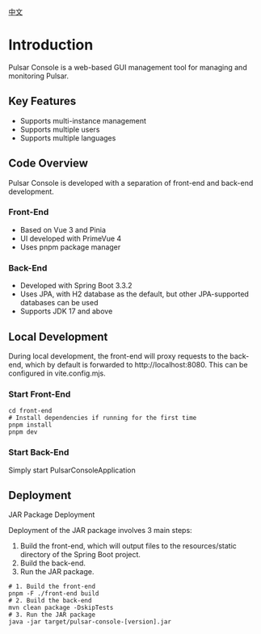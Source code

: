 [中文](README.md)

# Introduction

Pulsar Console is a web-based GUI management tool for managing and monitoring Pulsar.

## Key Features

* Supports multi-instance management
* Supports multiple users
* Supports multiple languages

## Code Overview

Pulsar Console is developed with a separation of front-end and back-end development.

### Front-End

* Based on Vue 3 and Pinia
* UI developed with PrimeVue 4
* Uses pnpm package manager

### Back-End

* Developed with Spring Boot 3.3.2
* Uses JPA, with H2 database as the default, but other JPA-supported databases can be used
* Supports JDK 17 and above

## Local Development

During local development, the front-end will proxy requests to the back-end, which by default is forwarded to http://localhost:8080. This can be configured in vite.config.mjs.

### Start Front-End
```shell
cd front-end
# Install dependencies if running for the first time
pnpm install
pnpm dev
```
### Start Back-End

Simply start PulsarConsoleApplication

## Deployment

JAR Package Deployment

Deployment of the JAR package involves 3 main steps:

1. Build the front-end, which will output files to the resources/static directory of the Spring Boot project.
2. Build the back-end.
3. Run the JAR package.
```
# 1. Build the front-end
pnpm -F ./front-end build
# 2. Build the back-end
mvn clean package -DskipTests
# 3. Run the JAR package
java -jar target/pulsar-console-[version].jar
```
